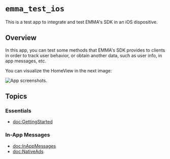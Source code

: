 # ``emma_test_ios``

This is a test app to integrate and test EMMA's SDK in an iOS dispositive.

## Overview

In this app, you can test some methods that EMMA's SDK provides to clients in order to track user behavior, or obtain another data, such as user info, in app messages, etc.

You can visualize the HomeView in the next image:

![App screenshots.](mockup_emma_ios.png)

## Topics

### Essentials

- <doc:GettingStarted>

### In-App Messages

- <doc:InAppMessages>
- <doc:NativeAds>



